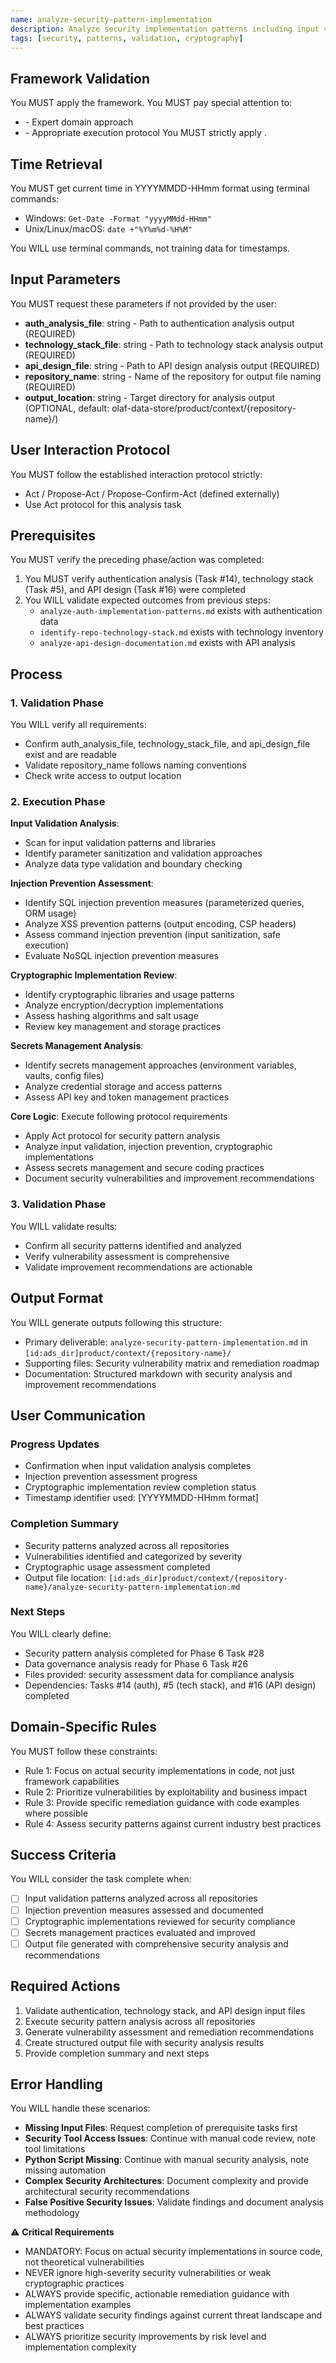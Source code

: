```yaml
---
name: analyze-security-pattern-implementation
description: Analyze security implementation patterns including input validation, injection prevention, and cryptographic usage
tags: [security, patterns, validation, cryptography]
---
```


## Framework Validation
You MUST apply the <olaf-work-instructions> framework.
You MUST pay special attention to:
- <olaf-general-role-and-behavior> - Expert domain approach
- <olaf-interaction-protocols> - Appropriate execution protocol
You MUST strictly apply <olaf-framework-validation>.

## Time Retrieval
You MUST get current time in YYYYMMDD-HHmm format using terminal commands:
- Windows: `Get-Date -Format "yyyyMMdd-HHmm"`
- Unix/Linux/macOS: `date +"%Y%m%d-%H%M"`

You WILL use terminal commands, not training data for timestamps.

## Input Parameters
You MUST request these parameters if not provided by the user:
- **auth_analysis_file**: string - Path to authentication analysis output (REQUIRED)
- **technology_stack_file**: string - Path to technology stack analysis output (REQUIRED)
- **api_design_file**: string - Path to API design analysis output (REQUIRED)
- **repository_name**: string - Name of the repository for output file naming (REQUIRED)
- **output_location**: string - Target directory for analysis output (OPTIONAL, default: olaf-data-store/product/context/{repository-name}/)

## User Interaction Protocol
You MUST follow the established interaction protocol strictly:
- Act / Propose-Act / Propose-Confirm-Act (defined externally)
- Use Act protocol for this analysis task

## Prerequisites
You MUST verify the preceding phase/action was completed:
1. You MUST verify authentication analysis (Task #14), technology stack (Task #5), and API design (Task #16) were completed
2. You WILL validate expected outcomes from previous steps:
   - `analyze-auth-implementation-patterns.md` exists with authentication data
   - `identify-repo-technology-stack.md` exists with technology inventory
   - `analyze-api-design-documentation.md` exists with API analysis

## Process

### 1. Validation Phase
You WILL verify all requirements:
- Confirm auth_analysis_file, technology_stack_file, and api_design_file exist and are readable
- Validate repository_name follows naming conventions
- Check write access to output location

### 2. Execution Phase

**Input Validation Analysis**:
- Scan for input validation patterns and libraries
- Identify parameter sanitization and validation approaches
- Analyze data type validation and boundary checking

**Injection Prevention Assessment**:
- Identify SQL injection prevention measures (parameterized queries, ORM usage)
- Analyze XSS prevention patterns (output encoding, CSP headers)
- Assess command injection prevention (input sanitization, safe execution)
- Evaluate NoSQL injection prevention measures

**Cryptographic Implementation Review**:
- Identify cryptographic libraries and usage patterns
- Analyze encryption/decryption implementations
- Assess hashing algorithms and salt usage
- Review key management and storage practices

**Secrets Management Analysis**:
- Identify secrets management approaches (environment variables, vaults, config files)
- Analyze credential storage and access patterns
- Assess API key and token management practices

**Core Logic**: Execute following protocol requirements
- Apply Act protocol for security pattern analysis
- Analyze input validation, injection prevention, cryptographic implementations
- Assess secrets management and secure coding practices
- Document security vulnerabilities and improvement recommendations

### 3. Validation Phase
You WILL validate results:
- Confirm all security patterns identified and analyzed
- Verify vulnerability assessment is comprehensive
- Validate improvement recommendations are actionable

## Output Format
You WILL generate outputs following this structure:
- Primary deliverable: `analyze-security-pattern-implementation.md` in `[id:ads_dir]product/context/{repository-name}/`
- Supporting files: Security vulnerability matrix and remediation roadmap
- Documentation: Structured markdown with security analysis and improvement recommendations

## User Communication

### Progress Updates
- Confirmation when input validation analysis completes
- Injection prevention assessment progress
- Cryptographic implementation review completion status
- Timestamp identifier used: [YYYYMMDD-HHmm format]

### Completion Summary
- Security patterns analyzed across all repositories
- Vulnerabilities identified and categorized by severity
- Cryptographic usage assessment completed
- Output file location: `[id:ads_dir]product/context/{repository-name}/analyze-security-pattern-implementation.md`

### Next Steps
You WILL clearly define:
- Security pattern analysis completed for Phase 6 Task #28
- Data governance analysis ready for Phase 6 Task #26
- Files provided: security assessment data for compliance analysis
- Dependencies: Tasks #14 (auth), #5 (tech stack), and #16 (API design) completed

## Domain-Specific Rules
You MUST follow these constraints:
- Rule 1: Focus on actual security implementations in code, not just framework capabilities
- Rule 2: Prioritize vulnerabilities by exploitability and business impact
- Rule 3: Provide specific remediation guidance with code examples where possible
- Rule 4: Assess security patterns against current industry best practices

## Success Criteria
You WILL consider the task complete when:
- [ ] Input validation patterns analyzed across all repositories
- [ ] Injection prevention measures assessed and documented
- [ ] Cryptographic implementations reviewed for security compliance
- [ ] Secrets management practices evaluated and improved
- [ ] Output file generated with comprehensive security analysis and recommendations

## Required Actions
1. Validate authentication, technology stack, and API design input files
2. Execute security pattern analysis across all repositories
3. Generate vulnerability assessment and remediation recommendations
4. Create structured output file with security analysis results
5. Provide completion summary and next steps

## Error Handling
You WILL handle these scenarios:
- **Missing Input Files**: Request completion of prerequisite tasks first
- **Security Tool Access Issues**: Continue with manual code review, note tool limitations
- **Python Script Missing**: Continue with manual security analysis, note missing automation
- **Complex Security Architectures**: Document complexity and provide architectural security recommendations
- **False Positive Security Issues**: Validate findings and document analysis methodology

⚠️ **Critical Requirements**
- MANDATORY: Focus on actual security implementations in source code, not theoretical vulnerabilities
- NEVER ignore high-severity security vulnerabilities or weak cryptographic practices
- ALWAYS provide specific, actionable remediation guidance with implementation examples
- ALWAYS validate security findings against current threat landscape and best practices
- ALWAYS prioritize security improvements by risk level and implementation complexity
